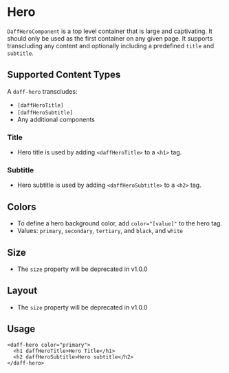 # Hero
`DaffHeroComponent` is a top level container that is large and captivating. It should only be used as the first container on any given page. It supports transcluding any content and optionally including a predefined `title` and `subtitle`.

## Supported Content Types
A `daff-hero` transcludes:
- `[daffHeroTitle]`
- `[daffHeroSubtitle]`
- Any additional components

### Title
- Hero title is used by adding `<daffHeroTitle>` to a `<h1>` tag.

### Subtitle
- Hero subtitle is used by adding `<daffHeroSubtitle>` to a `<h2>` tag.

## Colors
- To define a hero background color, add `color="[value]"` to the hero tag.
- Values: `primary`, `secondary`, `tertiary`, and `black`, and `white`

## Size
- The `size` property will be deprecated in v1.0.0

## Layout
- The `size` property will be deprecated in v1.0.0


## Usage
```
<daff-hero color="primary">
  <h1 daffHeroTitle>Hero Title</h1>
  <h2 daffHeroSubtitle>Hero subtitle</h2>
</daff-hero>
```
